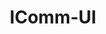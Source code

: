 ---
  home: true
  sidebar: auto
  title: 'IComm-UI'
  actionText: 立即体验 →
  actionLink: /guide/pc
  features:
  - title: 开发模版
    details: 提炼电脑端和移动端Vue开发模版，集成请求封装，国际化，主题, ESlint等功能
  - title: 代码规范
    details: 整理HTML、CSS、JS、VUE等编码规范, 统一团队代码规范，提升代码质量
  - title: 流程规范
    details: 输出Git开发流程规范, 前后端分离开发规范, 保证前端工程化有章可循
  - title: 功能组件
    details: 整理常用前端功能组件，如富文本、复制粘贴等, 积累使用经验, 逐渐完善功能组件
  - title: 生态系统
    details: 集中NPM镜像, 接口管理平台, 前端错误日志统计平台等系统, 完善前端开发相关生态
---